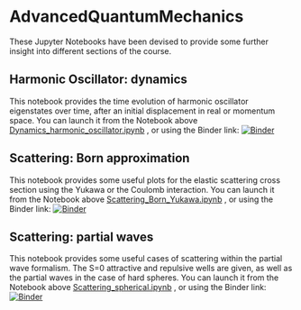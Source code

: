 # AdvancedQuantumMechanics

These Jupyter Notebooks have been devised to provide some further insight into different sections of the course.

## Harmonic Oscillator: dynamics
This notebook provides the time evolution of harmonic oscillator eigenstates over time, after an initial displacement in real or momentum space.
You can launch it from the Notebook above
[Dynamics_harmonic_oscillator.ipynb](Dynamics_harmonic_oscillator.ipynb)
, or using the Binder link:
[![Binder](https://mybinder.org/badge_logo.svg)](https://mybinder.org/v2/gh/arnaurios/AdvancedQuantumMechanics/main?labpath=Dynamics_harmonic_oscillator.ipynb)

## Scattering: Born approximation
This notebook provides some useful plots for the elastic scattering cross section using the Yukawa or the
Coulomb interaction.
You can launch it from the Notebook above
[Scattering_Born_Yukawa.ipynb](Scattering_Born_Yukawa.ipynb)
, or using the Binder link:
[![Binder](https://mybinder.org/badge_logo.svg)](https://mybinder.org/v2/gh/arnaurios/AdvancedQuantumMechanics/main?labpath=Scattering_Born_Yukawa.ipynb)

## Scattering: partial waves
This notebook provides some useful cases of scattering within the partial wave formalism. The S=0 attractive and repulsive wells are given, as well as the partial waves in the case of hard spheres.
You can launch it from the Notebook above
[Scattering_spherical.ipynb](Scattering_spherical.ipynb)
, or using the Binder link:
[![Binder](https://mybinder.org/badge_logo.svg)](https://mybinder.org/v2/gh/arnaurios/AdvancedQuantumMechanics/main?labpath=Scattering_spherical.ipynb)
